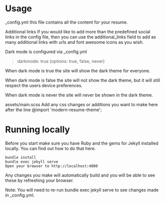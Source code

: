 # Usage

_config.yml this file contains all the content for your resume.

Additional links
If you would like to add more than the predefined social links in the config file, then you can use the additional_links field to add as many additional links with urls and font awesome icons as you wish.

Dark mode is configured via _config.yml
> darkmode: true (options: true, false, never)

When dark mode is true the site will show the dark theme for everyone.

When dark mode is false the site will not show the dark theme, but it will still respect the users device preferences.

When dark mode is never the site will never be shown in the dark theme.

assets/main.scss
Add any css changes or additions you want to make here after the line @import 'modern-resume-theme';

# Running locally
Before you start make sure you have Ruby and the gems for Jekyll installed locally. You can find out how to do that here.

```
bundle install
bundle exec jekyll serve
Open your browser to http://localhost:4000
```

Any changes you make will automatically build and you will be able to see these by refreshing your browser.

Note: You will need to re-run bundle exec jekyll serve to see changes made in _config.yml.
